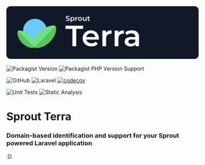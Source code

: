<img src="sprout.png">

![Packagist Version](https://img.shields.io/packagist/v/sprout/terra)
![Packagist PHP Version Support](https://img.shields.io/packagist/php-v/sprout/terra)

![GitHub](https://img.shields.io/github/license/sprout-laravel/terra)
![Laravel](https://img.shields.io/badge/laravel-11.x-red.svg)
[![codecov](https://codecov.io/gh/sprout-laravel/terra/branch/main/graph/badge.svg?token=FHJ41NQMTA)](https://codecov.io/gh/sprout-laravel/terra)

![Unit Tests](https://github.com/sprout-laravel/terra/actions/workflows/tests.yml/badge.svg)
![Static Analysis](https://github.com/sprout-laravel/terra/actions/workflows/static-analysis.yml/badge.svg)

# Sprout Terra
### Domain-based identification and support for your Sprout powered Laravel application

:D

